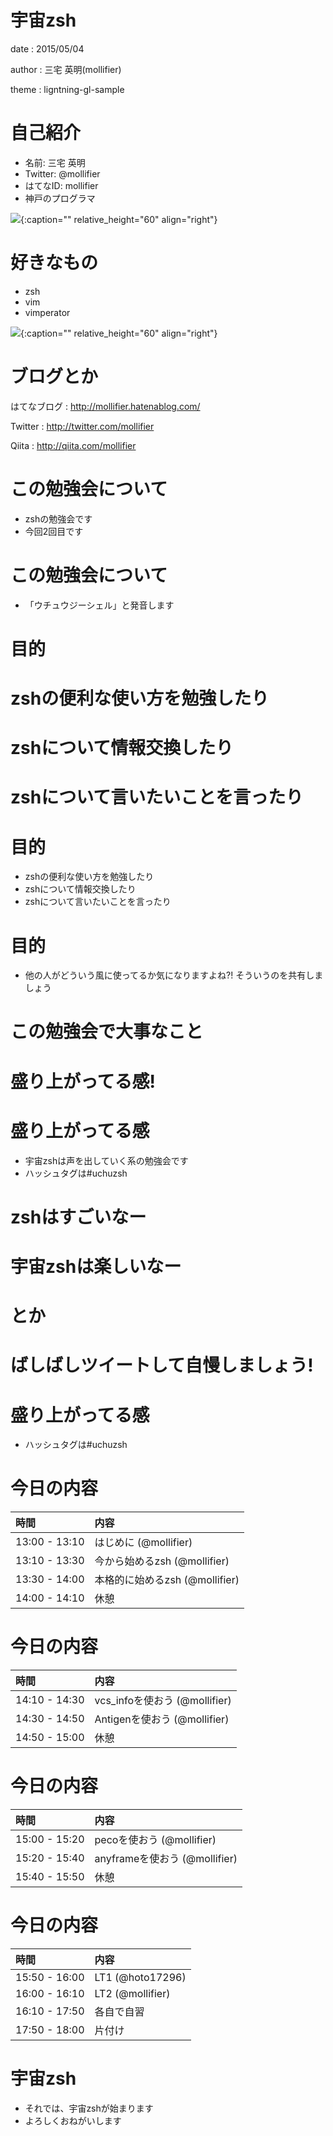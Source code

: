 # 宇宙zsh

date
:  2015/05/04

author
:   三宅 英明(mollifier)

theme
:   ligntning-gl-sample

# 自己紹介

- 名前: 三宅 英明
- Twitter: @mollifier
- はてなID: mollifier
- 神戸のプログラマ

![](images/usagi-kao-kiritori.png){:caption="" relative_height="60" align="right"}

# 好きなもの
- zsh
- vim
- vimperator

![](images/usagi-kao-kiritori.png){:caption="" relative_height="60" align="right"}

# ブログとか
はてなブログ
:    http://mollifier.hatenablog.com/

Twitter
:    http://twitter.com/mollifier

Qiita
:    http://qiita.com/mollifier


# この勉強会について
- zshの勉強会です
- 今回2回目です

# この勉強会について
- 「ウチュウジーシェル」と発音します

# 目的

# zshの便利な使い方を勉強したり

# zshについて情報交換したり

# zshについて言いたいことを言ったり

# 目的
- zshの便利な使い方を勉強したり
- zshについて情報交換したり
- zshについて言いたいことを言ったり

# 目的
- 他の人がどういう風に使ってるか気になりますよね?! そういうのを共有しましょう

# この勉強会で大事なこと

# 盛り上がってる感!

# 盛り上がってる感
- 宇宙zshは声を出していく系の勉強会です
- ハッシュタグは#uchuzsh

# zshはすごいなー

# 宇宙zshは楽しいなー

# とか

# ばしばしツイートして自慢しましょう!

# 盛り上がってる感
- ハッシュタグは#uchuzsh


# 今日の内容

|時間|内容|
|:---|:---|
|13:00 - 13:10|はじめに (@mollifier)|
|13:10 - 13:30|今から始めるzsh (@mollifier)|
|13:30 - 14:00|本格的に始めるzsh (@mollifier)|
|14:00 - 14:10|休憩|

# 今日の内容

|時間|内容|
|:---|:---|
|14:10 - 14:30|vcs_infoを使おう (@mollifier)|
|14:30 - 14:50|Antigenを使おう (@mollifier)|
|14:50 - 15:00|休憩|

# 今日の内容

|時間|内容|
|:---|:---|
|15:00 - 15:20|pecoを使おう (@mollifier)|
|15:20 - 15:40|anyframeを使おう (@mollifier)|
|15:40 - 15:50|休憩|

# 今日の内容

|時間|内容|
|:---|:---|
|15:50 - 16:00|LT1 (@hoto17296)|
|16:00 - 16:10|LT2 (@mollifier)|
|16:10 - 17:50|各自で自習|
|17:50 - 18:00|片付け|

# 宇宙zsh
- それでは、宇宙zshが始まります
- よろしくおねがいします


